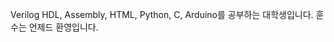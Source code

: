 Verilog HDL, Assembly, HTML, Python, C, Arduino를 공부하는 대학생입니다.
훈수는 언제드 환영입니다.

<!---
hyonestar19/hyonestar19 is a ✨ special ✨ repository because its `README.md` (this file) appears on your GitHub profile.
You can click the Preview link to take a look at your changes.
--->

